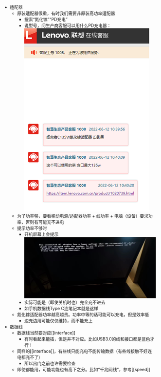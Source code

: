 - 适配器
  - 原装适配器很重，有时我们需要非原装高功率适配器
    - 搜索“氮化镓”“PD充电”
    - 说型号，问生产商客服可以用什么PD充电器：![](lenovo-pd.png)
  - 为了功率够，要看移动电源/适配器功率 + 线功率 + 电脑（设备）要求功率，否则有可能充不进电
  - 提示功率不够时
    - 开机屏幕上会提示![](low-wattage.jpg)
    - 实际可能是（即使关机时也）完全充不进去
    - 如手机数据线Type C连笔记本就是这样
  - 氮化镓适配器功率越高越贵。功率中等的话可能可以充电，但是效率低
    - 边充边用可能仅仅维持，而不能充上
- 数据线
  - 数据线当然要对应[[interface]]
    - 有时看起来能插，但是并不对应。比如USB3.0的线和接口都是蓝色才行！
  - 同样的[[interface]]，有些线只能充电不能传输数据（有些线接触不好连电都充不了）
    - 所以出门之前也许需要检查
  - 即使都能用，可能功能也有高下之分。比如“千兆网线”，参考[[speed]]